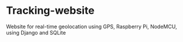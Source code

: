 # Tracking-website
Website for real-time geolocation using GPS, Raspberry Pi, NodeMCU, using Django and SQLite
